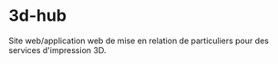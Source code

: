 # 3d-hub
Site web/application web de mise en relation de particuliers pour des services d'impression 3D. 
